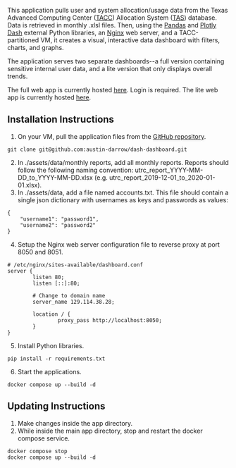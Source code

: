 This application pulls user and system allocation/usage data from the Texas Advanced Computing Center ([TACC](https://tacc.utexas.edu)) Allocation System ([TAS](https://tacc.utexas.edu/use-tacc/allocations/)) database. Data is retrieved in monthly .xlsl files. Then, using the [Pandas](https://pandas.pydata.org/docs/) and [Plotly Dash](https://dash.plotly.com/) external Python libraries, an [Nginx](https://www.nginx.com/) web server, and a TACC-partitioned VM, it creates a visual, interactive data dashboard with filters, charts, and graphs.

The application serves two separate dashboards--a full version containing sensitive internal user data, and a lite version that only displays overall trends.

The full web app is currently hosted [here](http://129.114.38.28). Login is required.
The lite web app is currently hosted [here](http://129.114.38.28:8051).

Installation Instructions
------------
1. On your VM, pull the application files from the [GitHub repository](https://github.com/austin-darrow/dash-dashboard).
```
git clone git@github.com:austin-darrow/dash-dashboard.git
```
2. In ./assets/data/monthly reports, add all monthly reports. Reports should follow the following naming convention: utrc_report_YYYY-MM-DD_to_YYYY-MM-DD.xlsx (e.g. utrc_report_2019-12-01_to_2020-01-01.xlsx).
3. In ./assets/data, add a file named accounts.txt. This file should contain a single json dictionary with usernames as keys and passwords as values:
```
{
    "username1": "password1",
    "username2": "password2"
}
```
4. Setup the Nginx web server configuration file to reverse proxy at port 8050 and 8051.
```
# /etc/nginx/sites-available/dashboard.conf
server {
        listen 80;
        listen [::]:80;

        # Change to domain name
        server_name 129.114.38.28;

        location / {
                proxy_pass http://localhost:8050;
        }
}
```
5. Install Python libraries.
```
pip install -r requirements.txt
```
6. Start the applications.
```
docker compose up --build -d
```

Updating Instructions
------------
1. Make changes inside the app directory.
2. While inside the main app directory, stop and restart the docker compose service.
```
docker compose stop
docker compose up --build -d
```